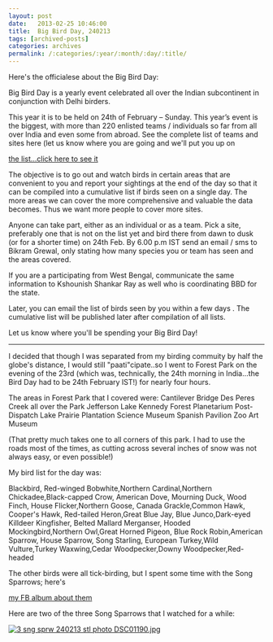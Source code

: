 ```yaml
---
layout: post
date:	2013-02-25 10:46:00
title:  Big Bird Day, 240213
tags: [archived-posts]
categories: archives
permalink: /:categories/:year/:month/:day/:title/
---
```

Here's the officialese about the Big Bird Day:

Big Bird Day is a yearly event celebrated all over the Indian subcontinent in conjunction with Delhi birders. 

<lj-cut text="More text">
This year it is to be held on 24th of February – Sunday. This year’s event is the biggest, with more than 220 enlisted teams / individuals so far from all over India and even some from abroad. See the complete list of teams and sites here (let us know where you are going and we'll put you up on

<a href="https://docs.google.com/spreadsheet/ccc?key=0As0hcHj5L9K2dFRFQ0tpblZzX1phSWMtdkI3ZFpBTGc&amp;usp=sharing#gid=0"> the list...click here to see it </a>

The objective is to go out and watch birds in certain areas that are convenient to you and report your sightings at the end of the day so that it can be compiled into a cumulative list if birds seen on a single day. The more areas we can cover the more comprehensive and valuable the data becomes. Thus we want more people to cover more sites.

Anyone can take part, either as an individual or as a team. Pick a site, preferably one that is not on the list yet and bird there from dawn to dusk (or for a shorter time) on 24th Feb. By 6.00 p.m IST send an email / sms to Bikram Grewal, only stating how many species you or team has seen and the areas covered.

If you are a participating from West Bengal, communicate the same information to Kshounish Shankar Ray  as well who is coordinating BBD for the state.

Later, you can email the list of birds seen by you within a few days . The cumulative list will be published later after compilation of all lists.

Let us know where you'll be spending your Big Bird Day!

</lj-cut>

************************

I decided that though I was separated from my birding commuity by half the globe's distance, I would still "paati"cipate..so I went to Forest Park on the evening of the 23rd (which was, technically, the 24th morning in India...the Bird Day had to be 24th February IST!) for nearly four hours.

<lj-cut text="The places I covered, and the  bird list">

The areas in Forest Park that I covered were:
Cantilever Bridge
Des Peres Creek all over the Park
Jefferson Lake
 Kennedy Forest
Planetarium
Post-Dispatch Lake
Prairie Plantation
Science Museum
Spanish Pavilion
Zoo  Art Museum

(That pretty much takes one to all corners of this park. I had to use the roads most of the times, as cutting across several inches of snow was not always easy, or even possible!)



My bird list  for the day was:

Blackbird, Red-winged
Bobwhite,Northern 
Cardinal,Northern
Chickadee,Black-capped
Crow, American
Dove, Mourning 
Duck, Wood
Finch, House
Flicker,Northern
Goose, Canada
Grackle,Common 
Hawk, Cooper's
Hawk, Red-tailed 
Heron,Great Blue
Jay, Blue
Junco,Dark-eyed 
Killdeer
Kingfisher, Belted
Mallard
Merganser, Hooded 
Mockingbird,Northern
Owl,Great Horned 
Pigeon, Blue Rock
Robin,American
Sparrow, House
Sparrow, Song 
Starling, European
Turkey,Wild 
Vulture,Turkey
Waxwing,Cedar
Woodpecker,Downy
Woodpecker,Red-headed

</lj-cut>

The other birds were all tick-birding, but I spent some time with the Song Sparrows; here's

<a href="https://www.facebook.com/media/set/?set=a.10151344347478878.483692.587058877&amp;type=1"> my FB album about them </a>

Here are two  of the three Song Sparrows that I watched for a while:

<a href="http://s1264.beta.photobucket.com/user/mnypx/media/DSC01190.jpg.html" target="_blank"><img src="http://i1264.photobucket.com/albums/jj483/mnypx/DSC01190.jpg" border="0" alt="3 sng sprw 240213 stl photo DSC01190.jpg" /></a>
